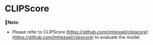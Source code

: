 # CLIPScore
   
**📝Note:** 
* Please refer to CLIPScore [https://github.com/jmhessel/clipscore](https://github.com/jmhessel/clipscore) to evaluate the model.
